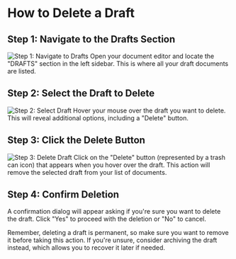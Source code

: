 # How to Delete a Draft

## Step 1: Navigate to the Drafts Section

![Step 1: Navigate to Drafts](/img/delete_a_draft/step_1.png) Open your document editor and locate the "DRAFTS" section in the left sidebar. This is where all your draft documents are listed.

## Step 2: Select the Draft to Delete

![Step 2: Select Draft](/img/delete_a_draft/step_1.png) Hover your mouse over the draft you want to delete. This will reveal additional options, including a "Delete" button.

## Step 3: Click the Delete Button

![Step 3: Delete Draft](/img/delete_a_draft/step_3.png) Click on the "Delete" button (represented by a trash can icon) that appears when you hover over the draft. This action will remove the selected draft from your list of documents.

## Step 4: Confirm Deletion

A confirmation dialog will appear asking if you're sure you want to delete the draft. Click "Yes" to proceed with the deletion or "No" to cancel.

Remember, deleting a draft is permanent, so make sure you want to remove it before taking this action. If you're unsure, consider archiving the draft instead, which allows you to recover it later if needed.